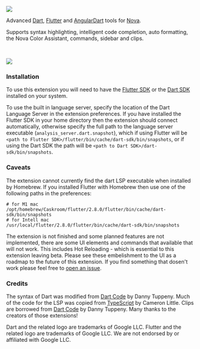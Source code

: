 ![](https://github.com/sciencefidelity/Nova-Dart/blob/dac53d2d255276b77d8bce1af8125aba4cc1a38a/Dart.novaextension/Images/README/readme-header.png)

Advanced [Dart](https://dart.dev), [Flutter](https://flutter.dev) and [AngularDart](https://angualardart.dev) tools for [Nova](https://nova.app).

Supports syntax highlighting, intelligent code completion, auto formatting, the Nova Color Assistant, commands, sidebar and clips.

<br />

![](https://github.com/sciencefidelity/Nova-Dart/blob/6c30cffc980d8d3c5a8289d269662bd7d85d51fe/Dart.novaextension/Images/README/screenshot.png)

### Installation

To use this extension you will need to have the [Flutter SDK](https://flutter.dev/docs/get-started/install/macos) or the [Dart SDK](https://dart.dev/get-dart) installed on your system.

To use the built in language server, specify the location of the Dart Language Server in the extension preferences. If you have installed the Flutter SDK in your home directory then the extension should connect automatically, otherwise specify the full path to the language server executable (`analysis_server.dart.snapshot`), which if using Flutter will be `<path to Flutter SDK>/flutter/bin/cache/dart-sdk/bin/snapshots`, or if using the Dart SDK the path will be `<path to Dart SDK>/dart-sdk/bin/snapshots`.

### Caveats

The extension cannot currently find the dart LSP executable when installed by Homebrew. If you installed Flutter with Homebrew then use one of the following paths in the preferences:

```shell
# for M1 mac
/opt/homebrew/Caskroom/flutter/2.8.0/flutter/bin/cache/dart-sdk/bin/snapshots
# for Intell mac
/usr/local/flutter/2.8.0/flutter/bin/cache/dart-sdk/bin/snapshots
```

The extension is not finished and some planned features are not implemented, there are some UI elements and commands that available that will not work. This includes Hot Reloading - which is essential to this extension leaving beta. Please see these embelishment to the UI as a roadmap to the future of this extension. If you find something that dosen't work please feel free to [open an issue](https://github.com/sciencefidelity/Nova-Dart/issues).

### Credits

The syntax of Dart was modified from [Dart Code](https://github.com/Dart-Code/Dart-Code) by Danny Tuppeny. Much of the code for the LSP was copied from [TypeScript](https://github.com/apexskier/nova-typescript) by Cameron Little. Clips are borrowed from [Dart Code](https://github.com/Dart-Code/Dart-Code) by Danny Tuppeny. Many thanks to the creators of those extensions!

Dart and the related logo are trademarks of Google LLC. Flutter and the related logo are trademarks of Google LLC. We are not endorsed by or affiliated with Google LLC.

<br />
